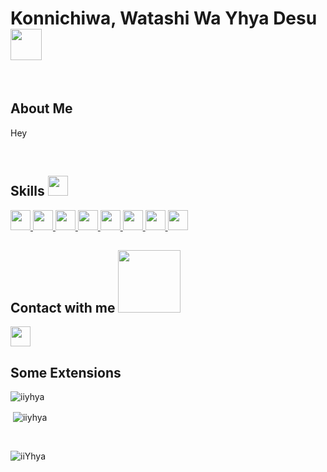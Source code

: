 <h1> Konnichiwa, Watashi Wa Yhya Desu <img src = "https://raw.githubusercontent.com/MartinHeinz/MartinHeinz/master/wave.gif" width = 50px> </h1>

<br>
<h2>About Me</h2>
<p>Hey</p>

<br>
<h2> Skills <img src = "https://media2.giphy.com/media/QssGEmpkyEOhBCb7e1/giphy.gif?cid=ecf05e47a0n3gi1bfqntqmob8g9aid1oyj2wr3ds3mg700bl&rid=giphy.gif" width = 32px> </h2>
<a href= https://github.com/92115690?tab=repositories&q=&type=&language=python&sort= > <img width ='32px' src ='https://raw.githubusercontent.com/rahulbanerjee26/githubAboutMeGenerator/main/icons/python.svg'> </a>
<a href= https://github.com/92115690?tab=repositories&q=&type=&language=reactjs&sort= > <img width ='32px' src ='https://raw.githubusercontent.com/rahulbanerjee26/githubAboutMeGenerator/main/icons/reactjs.svg'> </a>
<a href= https://github.com/92115690?tab=repositories&q=&type=&language=javascript&sort= > <img width ='32px' src ='https://raw.githubusercontent.com/rahulbanerjee26/githubAboutMeGenerator/main/icons/javascript.svg'> </a>
<a href= https://github.com/92115690?tab=repositories&q=&type=&language=nodejs&sort= > <img width ='32px' src ='https://raw.githubusercontent.com/rahulbanerjee26/githubAboutMeGenerator/main/icons/nodejs.svg'> </a>
<a href= https://github.com/92115690?tab=repositories&q=&type=&language=bootstrap&sort= > <img width ='32px' src ='https://raw.githubusercontent.com/rahulbanerjee26/githubAboutMeGenerator/main/icons/bootstrap.svg'> </a>
<a href= https://github.com/92115690?tab=repositories&q=&type=&language=html&sort= > <img width ='32px' src ='https://raw.githubusercontent.com/rahulbanerjee26/githubAboutMeGenerator/main/icons/html.svg'> </a>
<a href= https://github.com/92115690?tab=repositories&q=&type=&language=css&sort= > <img width ='32px' src ='https://raw.githubusercontent.com/rahulbanerjee26/githubAboutMeGenerator/main/icons/css.svg'> </a>
<a href= https://github.com/92115690?tab=repositories&q=&type=&language=mongodb&sort= > <img width ='32px' src ='https://raw.githubusercontent.com/rahulbanerjee26/githubAboutMeGenerator/main/icons/mongodb.svg'> </a>


<h2> Contact with me <img src='https://raw.githubusercontent.com/ShahriarShafin/ShahriarShafin/main/Assets/handshake.gif' width="100px"> </h2>
<a href = 'https://yhyaprofile.ml/'> <img width = '32px' align= 'center' src="https://avatars.githubusercontent.com/u/92115690?v=4"></a> 
<br>

<h2>Some Extensions</h2>
<p><img align="left" src="https://github-readme-stats.vercel.app/api/top-langs?username=iiYhya&show_icons=true&locale=en&layout=compact" alt="iiyhya" /></p>
<br>
<p>&nbsp;<img align="center" src="https://github-readme-stats.vercel.app/api?username=iiYhya&show_icons=true&locale=en" alt="iiyhya" /></p>
<br>
<p><img align="center" src="https://github-readme-streak-stats.herokuapp.com/?user=iiYhya&" alt="iiYhya" /></p>
